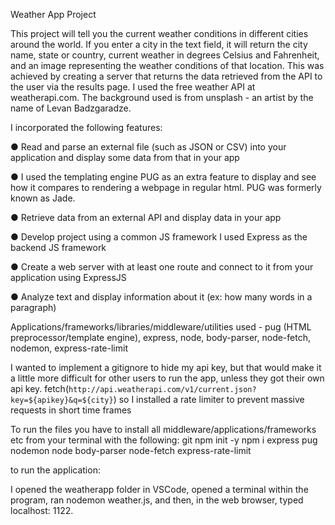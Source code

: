 Weather App Project


This project will tell you the current weather conditions in different cities around the world.  If you enter a city in the text field, it will return the city name, state or country, current weather in degrees Celsius and Fahrenheit, and an image representing the weather conditions of that location.  This was achieved by creating a server that returns the data retrieved from the API to the user via the results page.  I used the free weather API at weatherapi.com.  The background used is from unsplash - an artist by the name of Levan Badzgaradze. 

I incorporated the following features:

● Read and parse an external file (such as JSON or CSV) into your application and display some data from that in your app

● I used the templating engine PUG as an extra feature to display and see how it compares to rendering a webpage in regular html. PUG was formerly known as Jade. 

● Retrieve data from an external API and display data in your app 

● Develop project using a common JS framework
    I used Express as the backend JS framework

● Create a web server with at least one route and connect to it from your application using ExpressJS

● Analyze text and display information about it (ex: how many words in a paragraph)

Applications/frameworks/libraries/middleware/utilities used - pug (HTML preprocessor/template engine), express, node, body-parser, node-fetch, nodemon, express-rate-limit

I wanted to implement a gitignore to hide my api key, but that would make it a little more difficult for other users to run the app, unless they got their own api key. 
fetch(`http://api.weatherapi.com/v1/current.json?key=${apikey}&q=${city}`)
so I installed a rate limiter to prevent massive requests in short time frames

To run the files you have to install all middleware/applications/frameworks etc from your terminal with the following:
git
npm init -y
npm i express pug nodemon node body-parser node-fetch express-rate-limit

to run the application:

 I opened the weatherapp folder in VSCode, opened a terminal within the program,  ran nodemon weather.js, and then, in the web browser, typed localhost: 1122. 